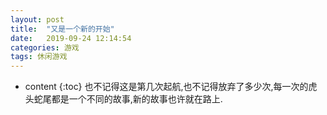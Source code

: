 ```yaml
---
layout: post
title:  "又是一个新的开始"
date:   2019-09-24 12:14:54
categories: 游戏
tags: 休闲游戏
---
```


* content
{:toc}
也不记得这是第几次起航,也不记得放弃了多少次,每一次的虎头蛇尾都是一个不同的故事,新的故事也许就在路上.
													
 